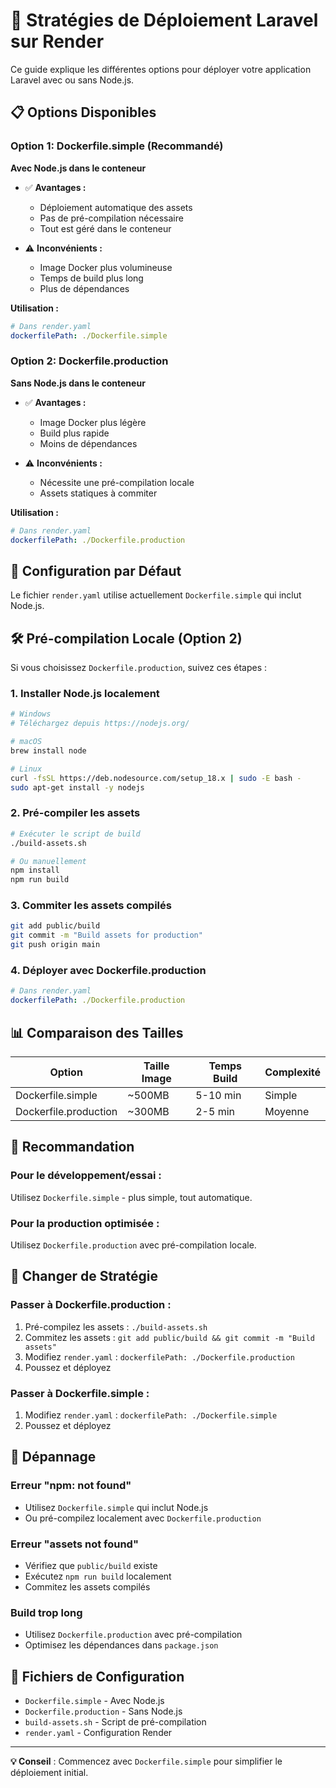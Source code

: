 # 🚀 Stratégies de Déploiement Laravel sur Render

Ce guide explique les différentes options pour déployer votre application Laravel avec ou sans Node.js.

## 📋 Options Disponibles

### Option 1: Dockerfile.simple (Recommandé)
**Avec Node.js dans le conteneur**

- ✅ **Avantages :**
  - Déploiement automatique des assets
  - Pas de pré-compilation nécessaire
  - Tout est géré dans le conteneur

- ⚠️ **Inconvénients :**
  - Image Docker plus volumineuse
  - Temps de build plus long
  - Plus de dépendances

**Utilisation :**
```yaml
# Dans render.yaml
dockerfilePath: ./Dockerfile.simple
```

### Option 2: Dockerfile.production
**Sans Node.js dans le conteneur**

- ✅ **Avantages :**
  - Image Docker plus légère
  - Build plus rapide
  - Moins de dépendances

- ⚠️ **Inconvénients :**
  - Nécessite une pré-compilation locale
  - Assets statiques à commiter

**Utilisation :**
```yaml
# Dans render.yaml
dockerfilePath: ./Dockerfile.production
```

## 🔧 Configuration par Défaut

Le fichier `render.yaml` utilise actuellement `Dockerfile.simple` qui inclut Node.js.

## 🛠️ Pré-compilation Locale (Option 2)

Si vous choisissez `Dockerfile.production`, suivez ces étapes :

### 1. Installer Node.js localement
```bash
# Windows
# Téléchargez depuis https://nodejs.org/

# macOS
brew install node

# Linux
curl -fsSL https://deb.nodesource.com/setup_18.x | sudo -E bash -
sudo apt-get install -y nodejs
```

### 2. Pré-compiler les assets
```bash
# Exécuter le script de build
./build-assets.sh

# Ou manuellement
npm install
npm run build
```

### 3. Commiter les assets compilés
```bash
git add public/build
git commit -m "Build assets for production"
git push origin main
```

### 4. Déployer avec Dockerfile.production
```yaml
# Dans render.yaml
dockerfilePath: ./Dockerfile.production
```

## 📊 Comparaison des Tailles

| Option | Taille Image | Temps Build | Complexité |
|--------|-------------|-------------|------------|
| Dockerfile.simple | ~500MB | 5-10 min | Simple |
| Dockerfile.production | ~300MB | 2-5 min | Moyenne |

## 🎯 Recommandation

### Pour le développement/essai :
Utilisez `Dockerfile.simple` - plus simple, tout automatique.

### Pour la production optimisée :
Utilisez `Dockerfile.production` avec pré-compilation locale.

## 🔄 Changer de Stratégie

### Passer à Dockerfile.production :
1. Pré-compilez les assets : `./build-assets.sh`
2. Commitez les assets : `git add public/build && git commit -m "Build assets"`
3. Modifiez `render.yaml` : `dockerfilePath: ./Dockerfile.production`
4. Poussez et déployez

### Passer à Dockerfile.simple :
1. Modifiez `render.yaml` : `dockerfilePath: ./Dockerfile.simple`
2. Poussez et déployez

## 🚨 Dépannage

### Erreur "npm: not found"
- Utilisez `Dockerfile.simple` qui inclut Node.js
- Ou pré-compilez localement avec `Dockerfile.production`

### Erreur "assets not found"
- Vérifiez que `public/build` existe
- Exécutez `npm run build` localement
- Commitez les assets compilés

### Build trop long
- Utilisez `Dockerfile.production` avec pré-compilation
- Optimisez les dépendances dans `package.json`

## 📝 Fichiers de Configuration

- `Dockerfile.simple` - Avec Node.js
- `Dockerfile.production` - Sans Node.js
- `build-assets.sh` - Script de pré-compilation
- `render.yaml` - Configuration Render

---

**💡 Conseil** : Commencez avec `Dockerfile.simple` pour simplifier le déploiement initial. 